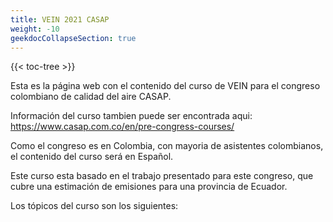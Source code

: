 ```yaml
---
title: VEIN 2021 CASAP
weight: -10
geekdocCollapseSection: true
---
```


<!-- spellchecker-disable -->

{{< toc-tree >}}

<!-- spellchecker-enable -->


Esta es la página web con el contenido del curso de VEIN para el congreso colombiano de calidad del aire CASAP.

Información del curso tambien puede ser encontrada aqui: https://www.casap.com.co/en/pre-congress-courses/

Como el congreso es en Colombia, con mayoria de asistentes colombianos, el contenido del curso será en Español.

Este curso esta basado en el trabajo presentado para este congreso, que cubre una estimación de emisiones para una provincia de Ecuador.

Los tópicos del curso son los siguientes:
